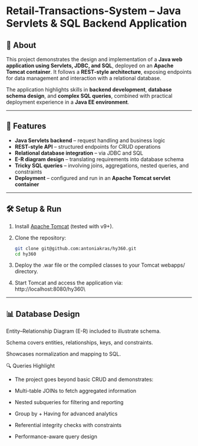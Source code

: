 # Retail-Transactions-System – Java Servlets & SQL Backend Application  

## 🚀 About  
This project demonstrates the design and implementation of a **Java web application using Servlets, JDBC, and SQL**, deployed on an **Apache Tomcat container**. It follows a **REST-style architecture**, exposing endpoints for data management and interaction with a relational database.  

The application highlights skills in **backend development**, **database schema design**, and **complex SQL queries**, combined with practical deployment experience in a **Java EE environment**.  

---

## 📂 Features  
- **Java Servlets backend** – request handling and business logic  
- **REST-style API** – structured endpoints for CRUD operations  
- **Relational database integration** – via JDBC and SQL  
- **E-R diagram design** – translating requirements into database schema  
- **Tricky SQL queries** – involving joins, aggregations, nested queries, and constraints  
- **Deployment** – configured and run in an **Apache Tomcat servlet container**  

---

## 🛠️ Setup & Run  

1. Install [Apache Tomcat](https://tomcat.apache.org/) (tested with v9+).  
2. Clone the repository:  
   ```bash
   git clone git@github.com:antoniakras/hy360.git
   cd hy360
3. Deploy the .war file or the compiled classes to your Tomcat webapps/ directory.

4. Start Tomcat and access the application via: http://localhost:8080/hy360\

---

## 📊 Database Design

Entity–Relationship Diagram (E-R) included to illustrate schema.

Schema covers entities, relationships, keys, and constraints.

Showcases normalization and mapping to SQL.

🔍 Queries Highlight

* The project goes beyond basic CRUD and demonstrates:

* Multi-table JOINs to fetch aggregated information

* Nested subqueries for filtering and reporting

* Group by + Having for advanced analytics

* Referential integrity checks with constraints

* Performance-aware query design




